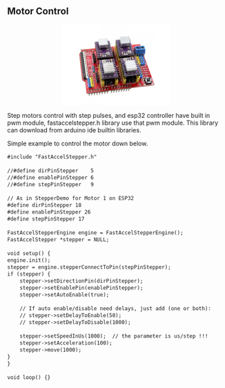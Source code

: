 ## Motor Control

<img style="width:50%; margin-left:auto; margin-right:auto; display:block" src="https://raw.githubusercontent.com/robolaunch/trademark/main/repository-media/cloudy/images/cnc_shield_esp32.jpg"/>

Step motors control with step pulses, and esp32 controller have built in pwm module, fastaccelstepper.h library use that pwm module. This library can download from arduino ide builtin libraries. 

Simple example to control the motor down below.


    #include "FastAccelStepper.h"

    //#define dirPinStepper    5
    //#define enablePinStepper 6
    //#define stepPinStepper   9 

    // As in StepperDemo for Motor 1 on ESP32
    #define dirPinStepper 18
    #define enablePinStepper 26
    #define stepPinStepper 17

    FastAccelStepperEngine engine = FastAccelStepperEngine();
    FastAccelStepper *stepper = NULL;

    void setup() {
    engine.init();
    stepper = engine.stepperConnectToPin(stepPinStepper);
    if (stepper) {
        stepper->setDirectionPin(dirPinStepper);
        stepper->setEnablePin(enablePinStepper);
        stepper->setAutoEnable(true);

        // If auto enable/disable need delays, just add (one or both):
        // stepper->setDelayToEnable(50);
        // stepper->setDelayToDisable(1000);

        stepper->setSpeedInUs(1000);  // the parameter is us/step !!!
        stepper->setAcceleration(100);
        stepper->move(1000);
    }
    }

    void loop() {}
